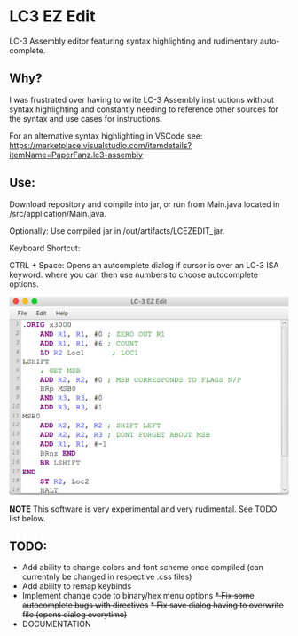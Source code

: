 # LC3 EZ Edit
LC-3 Assembly editor featuring syntax highlighting and rudimentary auto-complete.

## Why?
I was frustrated over having to write LC-3 Assembly instructions without syntax highlighting and constantly needing to reference other  sources for the syntax and use cases for instructions. 

For an alternative syntax highlighting in VSCode see: https://marketplace.visualstudio.com/itemdetails?itemName=PaperFanz.lc3-assembly

## Use:
  Download repository and compile into jar, or run from Main.java located in /src/application/Main.java.
  
  Optionally: Use compiled jar in /out/artifacts/LCEZEDIT_jar.
  
  Keyboard Shortcut:
  
   CTRL + Space: Opens an autcomplete dialog if cursor is over an LC-3 ISA keyword. where you can then use numbers to choose autocomplete      options.

![alt text](https://github.com/ctfloyd/LC3EzEdit/blob/master/Screen%20Shot%202019-04-10%20at%2010.20.18%20PM.png "Image of LC3 EZ Edit")

**NOTE**
This software is very experimental and very rudimental. See TODO list below.

    
## TODO:
  * Add ability to change colors and font scheme once compiled (can currentnly be changed in respective .css files)
  * Add ability to remap keybinds
  * Implement change code to binary/hex menu options
  ~~* Fix some autocomplete bugs with directives~~
  ~~* Fix save dialog having to overwrite file (opens dialog everytime)~~
  * DOCUMENTATION
